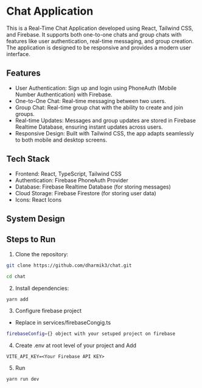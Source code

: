 # Chat Application

This is a Real-Time Chat Application developed using React, Tailwind CSS, and Firebase. It supports both one-to-one chats and group chats with features like user authentication, real-time messaging, and group creation. The application is designed to be responsive and provides a modern user interface.

## Features

- User Authentication: Sign up and login using PhoneAuth (Mobile Number Authentication) with Firebase.
- One-to-One Chat: Real-time messaging between two users.
- Group Chat: Real-time group chat with the ability to create and join groups.
- Real-time Updates: Messages and group updates are stored in Firebase Realtime Database, ensuring instant updates across users.
- Responsive Design: Built with Tailwind CSS, the app adapts seamlessly to both mobile and desktop screens.

## Tech Stack

- Frontend: React, TypeScript, Tailwind CSS
- Authentication: Firebase PhoneAuth Provider
- Database: Firebase Realtime Database (for storing messages)
- Cloud Storage: Firebase Firestore (for storing user data)
- Icons: React Icons

## System Design

## Steps to Run

1. Clone the repository:

```bash
git clone https://github.com/dharmik3/chat.git

cd chat
```

2. Install dependencies:

```bash
yarn add
```

3. Configure firebase project

- Replace in services/firebaseCongig.ts

```bash
firebaseConfig={} object with your setuped project on firebase
```

4. Create .env at root level of your project and Add

```
VITE_API_KEY=<Your Firebase API KEY>
```

5. Run

```bash
yarn run dev
```
